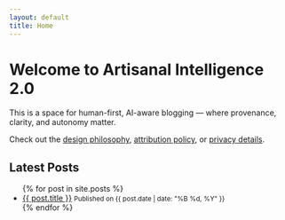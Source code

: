 ```yaml
---
layout: default
title: Home
---
```


# Welcome to Artisanal Intelligence 2.0

This is a space for human-first, AI-aware blogging — where provenance, clarity, and autonomy matter.

Check out the [design philosophy](/design), [attribution policy](/attribution), or [privacy details](/privacy).

## Latest Posts

<ul>
{% for post in site.posts %}
  <li>
    <a href="{{ post.url }}">{{ post.title }}</a>
    <small>Published on {{ post.date | date: "%B %d, %Y" }}</small>
  </li>
{% endfor %}
</ul>
